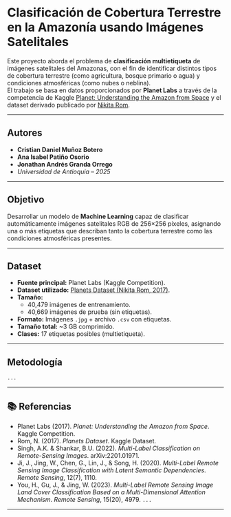 # Clasificación de Cobertura Terrestre en la Amazonía usando Imágenes Satelitales

Este proyecto aborda el problema de **clasificación multietiqueta** de imágenes satelitales del Amazonas, con el fin de identificar distintos tipos de cobertura terrestre (como agricultura, bosque primario o agua) y condiciones atmosféricas (como nubes o neblina).  
El trabajo se basa en datos proporcionados por **Planet Labs** a través de la competencia de Kaggle [Planet: Understanding the Amazon from Space](https://www.kaggle.com/competitions/planet-understanding-the-amazon-from-space) y el dataset derivado publicado por [Nikita Rom](https://www.kaggle.com/datasets/nikitarom/planets-dataset).

---
##  Autores

- **Cristian Daniel Muñoz Botero**  
- **Ana Isabel Patiño Osorio**  
- **Jonathan Andrés Granda Orrego**  
- *Universidad de Antioquia – 2025*

---
##  Objetivo

Desarrollar un modelo de **Machine Learning** capaz de clasificar automáticamente imágenes satelitales RGB de 256×256 píxeles, asignando una o más etiquetas que describan tanto la cobertura terrestre como las condiciones atmosféricas presentes.

---

##  Dataset

- **Fuente principal:** Planet Labs (Kaggle Competition).  
- **Dataset utilizado:** [Planets Dataset (Nikita Rom, 2017)](https://www.kaggle.com/datasets/nikitarom/planets-dataset/data).  
- **Tamaño:**  
  - 40,479 imágenes de entrenamiento.  
  - 40,669 imágenes de prueba (sin etiquetas).  
- **Formato:** Imágenes `.jpg` + archivo `.csv` con etiquetas.  
- **Tamaño total:** ~3 GB comprimido.  
- **Clases:** 17 etiquetas posibles (multietiqueta).

---

## Metodología

`...`

---


## 📚 Referencias

- Planet Labs (2017). *Planet: Understanding the Amazon from Space*. Kaggle Competition.  
- Rom, N. (2017). *Planets Dataset*. Kaggle Dataset.  
- Singh, A.K. & Shankar, B.U. (2022). *Multi-Label Classification on Remote-Sensing Images*. arXiv:2201.01971.  
- Ji, J., Jing, W., Chen, G., Lin, J., & Song, H. (2020). *Multi-Label Remote Sensing Image Classification with Latent Semantic Dependencies*. *Remote Sensing*, 12(7), 1110.  
- You, H., Gu, J., & Jing, W. (2023). *Multi-Label Remote Sensing Image Land Cover Classification Based on a Multi-Dimensional Attention Mechanism*. *Remote Sensing*, 15(20), 4979.
`...`




---
